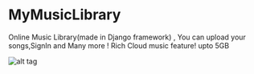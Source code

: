 # MyMusicLibrary
Online Music Library(made in Django framework) , You can upload your songs,SignIn and Many more ! 
Rich Cloud music feature! upto 5GB

![alt tag](https://user-images.githubusercontent.com/25060629/31686740-b657ca18-b3a4-11e7-9a08-911362a68478.png)

